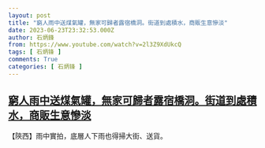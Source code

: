```yaml
---
layout: post
title: "窮人雨中送煤氣罐，無家可歸者露宿橋洞。街道到處積水，商販生意慘淡"
date: 2023-06-23T23:32:53.000Z
author: 石炳鋒
from: https://www.youtube.com/watch?v=2l3Z9XdUkcQ
tags: [ 石炳锋 ]
comments: True
categories: [ 石炳锋 ]
---
```

<!--1687563173000-->
[窮人雨中送煤氣罐，無家可歸者露宿橋洞。街道到處積水，商販生意慘淡](https://www.youtube.com/watch?v=2l3Z9XdUkcQ)
------

<div>
【陝西】雨中實拍，底層人下雨也得掃大街、送貨。
</div>
